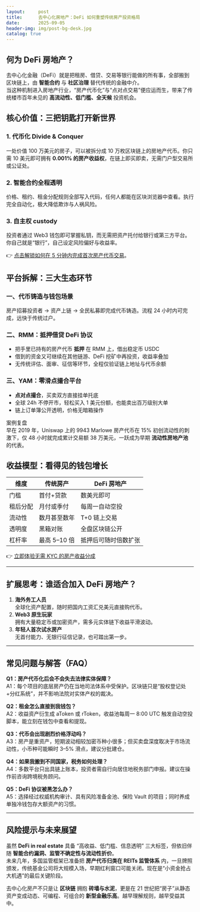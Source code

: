 ```yaml
---
layout:     post
title:      去中心化房地产：DeFi 如何重塑传统房产投资格局
date:       2025-09-05
header-img: img/post-bg-desk.jpg
catalog: true
---
```


## 何为 DeFi 房地产？
去中心化金融（DeFi）就是把租房、借贷、交易等银行能做的所有事，全部搬到区块链上，由 **智能合约** 与 **社区治理** 替代传统的金融中介。  
当这种机制进入房地产行业，“房产代币化”与“点对点交易”便应运而生，带来了传统楼市百年未见的 **高流动性、低门槛、全天候** 投资机会。

## 核心价值：三把钥匙打开新世界

### 1. 代币化 Divide & Conquer  
一处价值 100 万美元的房子，可以被拆分成 10 万枚区块链上的房地产代币。你只需 10 美元即可拥有 **0.001% 的房产收益权**，在链上即买即卖，无需门户型交易所或公证处。

### 2. 智能合约全程透明  
价格、租约、租金分配规则全部写入代码，任何人都能在区块浏览器中查看。执行完全自动化，极大降低欺诈与人祸风险。

### 3. 自主权 custody  
投资者通过 Web3 钱包即可掌握私钥，而无需把资产托付给银行或第三方平台。你自己就是“银行”，自己设定风险偏好与收益率。

👉 [点击解锁如何在 5 分钟内完成首次房产代币交易](https://okxdog.com/)。

## 平台拆解：三大生态环节

### 一、代币铸造与钱包场景
房产招募投资者 → 资产上链 → 全民私募即完成代币铸造。流程 24 小时内可完成，远快于传统过户。

### 二、RMM：抵押借贷 DeFi 协议
- 把手里已持有的房产代币 **抵押** 在 RMM 上，借出稳定币 USDC  
- 借到的资金又可继续在其他链游、DeFi 挖矿中再投资，收益率叠加  
- 无传统评估、面审、征信等环节，全程仅验证链上地址与代币余额

### 三、YAM：零滑点撮合平台
- **点对点撮合**，买卖双方直接挂单托底  
- 全球 24h 不停开市，轻松买入 1 美元份额，也能卖出百万级别大单  
- 链上订单簿公开透明，价格无暗箱操作

案例复盘  
早在 2019 年，Uniswap 上的 9943 Marlowe 房产代币在 15% 初创流动性的刺激下，仅 48 小时就完成累计交易额 38 万美元，一跃成为早期 **流动性房地产池** 的代表。

## 收益模型：看得见的钱包增长

| 维度 | 传统房产 | DeFi 房地产 |
|---|---|---|
| 门槛 | 首付+贷款 | 数美元即可 |
| 租后分配 | 月付或季付 | 每周一自动空投 |
| 流动性 | 数月甚至数年 | T+0 链上交易 |
| 透明度 | 黑箱对账 | 全盘区块链公开 |
| 杠杆率 | 最高 5–10 倍 | 抵押后可随时倍数扩张 |

👉 [立即体验无需 KYC 的房产收益分成](https://okxdog.com/)

---

## 扩展思考：谁适合加入 DeFi 房地产？

1. **海外务工人员**  
   全球化资产配置，随时把国内工资汇兑美元直接购代币。  
2. **Web3 原生玩家**  
   拥有大量稳定币或加密资产，需多元实体链下收益平滑波动。  
3. **年轻人首次试水房产**  
   无首付能力、无银行征信记录，也可踏出第一步。  

---

## 常见问题与解答（FAQ）

**Q1：房产代币化后会不会失去法律实体保障？**  
A1：每个项目的底层房产仍在当地司法体系中受保护。区块链只是“股权登记处+分红系统”，并不影响法院对实体产权的裁决。

**Q2：租金怎么直接到我钱包？**  
A2：收益资产衍生成 aToken 或 rToken，收益池每周一 8:00 UTC 触发自动空投脚本，能立刻在钱包中查看和提现。

**Q3：代币会出现剧烈价格浮动吗？**  
A3：房产是重资产，短期波动相较加密币种小很多；但买卖盘深度取决于市场流动性，小币种可能瞬时 3–5% 滑点，建议分批建仓。

**Q4：如果我搬到不同国家，税务如何处理？**  
A4：多数平台只出具链上账本，投资者需自行向居住地税务部门申报。建议在操作前咨询跨境税务顾问。

**Q5：DeFi 协议被黑怎么办？**  
A5：选择经过权威机构审计、具有风险准备金池、保险 Vault 的项目；同时养成单独冷钱包存大额资产的习惯。

---

## 风险提示与未来展望

虽然 **DeFi in real estate** 具备 “高收益、低门槛、信息透明” 三大标签，但依旧伴随 **智能合约漏洞、监管不确定性与流动性折价**。  
未来几年，多国监管框架已准备把 **房产代币归类在 REITs 监管体系** 内，一旦牌照颁发，传统基金公司将大规模入场，早期红利窗口可能关闭。现在是“小资金抢占大机遇”的最后关键阶段。

去中心化房产不只是让 **区块链** 拥抱 **砖墙与水泥**，更是在 21 世纪把“房子”从静态资产变成动态、可编程、可组合的 **新型金融乐高**。越早理解规则，越早受益其中。